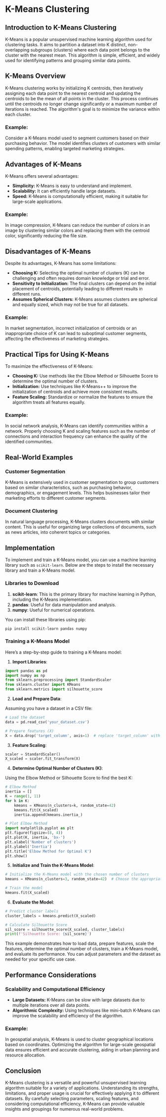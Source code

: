 # K-Means Clustering

## Introduction to K-Means Clustering

K-Means is a popular unsupervised machine learning algorithm used for clustering tasks. It aims to partition a dataset into K distinct, non-overlapping subgroups (clusters) where each data point belongs to the cluster with the nearest mean. This algorithm is simple, efficient, and widely used for identifying patterns and grouping similar data points.

## K-Means Overview

K-Means clustering works by initializing K centroids, then iteratively assigning each data point to the nearest centroid and updating the centroids to be the mean of all points in the cluster. This process continues until the centroids no longer change significantly or a maximum number of iterations is reached. The algorithm's goal is to minimize the variance within each cluster.

### Example:

Consider a K-Means model used to segment customers based on their purchasing behavior. The model identifies clusters of customers with similar spending patterns, enabling targeted marketing strategies.

## Advantages of K-Means

K-Means offers several advantages:

- **Simplicity:** K-Means is easy to understand and implement.
- **Scalability:** It can efficiently handle large datasets.
- **Speed:** K-Means is computationally efficient, making it suitable for large-scale applications.

### Example:

In image compression, K-Means can reduce the number of colors in an image by clustering similar colors and replacing them with the centroid color, significantly reducing the file size.

## Disadvantages of K-Means

Despite its advantages, K-Means has some limitations:

- **Choosing K:** Selecting the optimal number of clusters (K) can be challenging and often requires domain knowledge or trial and error.
- **Sensitivity to Initialization:** The final clusters can depend on the initial placement of centroids, potentially leading to different results in different runs.
- **Assumes Spherical Clusters:** K-Means assumes clusters are spherical and equally sized, which may not be true for all datasets.

### Example:

In market segmentation, incorrect initialization of centroids or an inappropriate choice of K can lead to suboptimal customer segments, affecting the effectiveness of marketing strategies.

## Practical Tips for Using K-Means

To maximize the effectiveness of K-Means:

- **Choosing K:** Use methods like the Elbow Method or Silhouette Score to determine the optimal number of clusters.
- **Initialization:** Use techniques like K-Means++ to improve the initialization of centroids and achieve more consistent results.
- **Feature Scaling:** Standardize or normalize the features to ensure the algorithm treats all features equally.

### Example:

In social network analysis, K-Means can identify communities within a network. Properly choosing K and scaling features such as the number of connections and interaction frequency can enhance the quality of the identified communities.

## Real-World Examples

### Customer Segmentation

K-Means is extensively used in customer segmentation to group customers based on similar characteristics, such as purchasing behavior, demographics, or engagement levels. This helps businesses tailor their marketing efforts to different customer segments.

### Document Clustering

In natural language processing, K-Means clusters documents with similar content. This is useful for organizing large collections of documents, such as news articles, into coherent topics or categories.

## Implementation

To implement and train a K-Means model, you can use a machine learning library such as `scikit-learn`. Below are the steps to install the necessary library and train a K-Means model.

### Libraries to Download

1. **scikit-learn**: This is the primary library for machine learning in Python, including the K-Means implementation.
2. **pandas**: Useful for data manipulation and analysis.
3. **numpy**: Useful for numerical operations.

You can install these libraries using pip:

```sh
pip install scikit-learn pandas numpy
```

### Training a K-Means Model

Here’s a step-by-step guide to training a K-Means model:

1. **Import Libraries**:

```python
import pandas as pd
import numpy as np
from sklearn.preprocessing import StandardScaler
from sklearn.cluster import KMeans
from sklearn.metrics import silhouette_score
```

2. **Load and Prepare Data**:

Assuming you have a dataset in a CSV file:

```python
# Load the dataset
data = pd.read_csv('your_dataset.csv')

# Prepare features (X)
X = data.drop('target_column', axis=1)  # replace 'target_column' with the name of your target column if applicable
```

3. **Feature Scaling**:

```python
scaler = StandardScaler()
X_scaled = scaler.fit_transform(X)
```

4. **Determine Optimal Number of Clusters (K)**:

Using the Elbow Method or Silhouette Score to find the best K:

```python
# Elbow Method
inertia = []
K = range(1, 11)
for k in K:
    kmeans = KMeans(n_clusters=k, random_state=42)
    kmeans.fit(X_scaled)
    inertia.append(kmeans.inertia_)

# Plot Elbow Method
import matplotlib.pyplot as plt
plt.figure(figsize=(8, 4))
plt.plot(K, inertia, 'bx-')
plt.xlabel('Number of clusters')
plt.ylabel('Inertia')
plt.title('Elbow Method for Optimal K')
plt.show()
```

5. **Initialize and Train the K-Means Model**:

```python
# Initialize the K-Means model with the chosen number of clusters
kmeans = KMeans(n_clusters=3, random_state=42)  # Choose the appropriate number of clusters

# Train the model
kmeans.fit(X_scaled)
```

6. **Evaluate the Model**:

```python
# Predict cluster labels
cluster_labels = kmeans.predict(X_scaled)

# Calculate Silhouette Score
sil_score = silhouette_score(X_scaled, cluster_labels)
print(f'Silhouette Score: {sil_score}')
```

This example demonstrates how to load data, prepare features, scale the features, determine the optimal number of clusters, train a K-Means model, and evaluate its performance. You can adjust parameters and the dataset as needed for your specific use case.

## Performance Considerations

### Scalability and Computational Efficiency

- **Large Datasets:** K-Means can be slow with large datasets due to multiple iterations over all data points.
- **Algorithmic Complexity:** Using techniques like mini-batch K-Means can improve the scalability and efficiency of the algorithm.

### Example:

In geospatial analysis, K-Means is used to cluster geographical locations based on coordinates. Optimizing the algorithm for large-scale geospatial data ensures efficient and accurate clustering, aiding in urban planning and resource allocation.

## Conclusion

K-Means clustering is a versatile and powerful unsupervised learning algorithm suitable for a variety of applications. Understanding its strengths, limitations, and proper usage is crucial for effectively applying it to different datasets. By carefully selecting parameters, scaling features, and considering computational efficiency, K-Means can provide valuable insights and groupings for numerous real-world problems.

